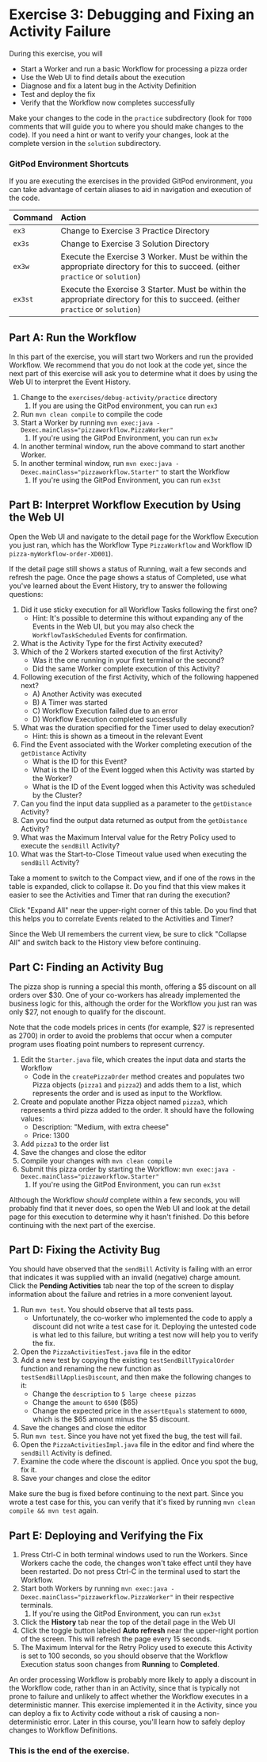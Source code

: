 # Exercise 3: Debugging and Fixing an Activity Failure

During this exercise, you will

- Start a Worker and run a basic Workflow for processing a pizza order
- Use the Web UI to find details about the execution
- Diagnose and fix a latent bug in the Activity Definition
- Test and deploy the fix
- Verify that the Workflow now completes successfully

Make your changes to the code in the `practice` subdirectory (look for
`TODO` comments that will guide you to where you should make changes to
the code). If you need a hint or want to verify your changes, look at
the complete version in the `solution` subdirectory.

### GitPod Environment Shortcuts

If you are executing the exercises in the provided GitPod environment, you
can take advantage of certain aliases to aid in navigation and execution of
the code.

| Command | Action                                                                                                                          |
| :------ | :------------------------------------------------------------------------------------------------------------------------------ |
| `ex3`   | Change to Exercise 3 Practice Directory                                                                                         |
| `ex3s`  | Change to Exercise 3 Solution Directory                                                                                         |
| `ex3w`  | Execute the Exercise 3 Worker. Must be within the appropriate directory for this to succeed. (either `practice` or `solution`)  |
| `ex3st` | Execute the Exercise 3 Starter. Must be within the appropriate directory for this to succeed. (either `practice` or `solution`) |

## Part A: Run the Workflow

In this part of the exercise, you will start two Workers and run the
provided Workflow. We recommend that you do not look at the code yet,
since the next part of this exercise will ask you to determine what it
does by using the Web UI to interpret the Event History.

1. Change to the `exercises/debug-activity/practice` directory
   1. If you are using the GitPod environment, you can run `ex3`
2. Run `mvn clean compile` to compile the code
3. Start a Worker by running `mvn exec:java -Dexec.mainClass="pizzaworkflow.PizzaWorker"`
   1. If you're using the GitPod Environment, you can run `ex3w`
4. In another terminal window, run the above command to start another Worker.
5. In another terminal window, run `mvn exec:java -Dexec.mainClass="pizzaworkflow.Starter"` to start the Workflow
   1. If you're using the GitPod Environment, you can run `ex3st`

## Part B: Interpret Workflow Execution by Using the Web UI

Open the Web UI and navigate to the detail page for the Workflow
Execution you just ran, which has the Workflow Type `PizzaWorkflow`
and Workflow ID `pizza-myWorkflow-order-XD001`).

If the detail page still shows a status of Running, wait a few seconds
and refresh the page. Once the page shows a status of Completed, use
what you've learned about the Event History, try to answer the
following questions:

1. Did it use sticky execution for all Workflow Tasks following the
   first one?
   - Hint: It's possible to determine this without expanding any of the
     Events in the Web UI, but you may also check the `WorkflowTaskScheduled` Events for confirmation.
2. What is the Activity Type for the first Activity executed?
3. Which of the 2 Workers started execution of the first Activity?
   - Was it the one running in your first terminal or the second?
   - Did the same Worker complete execution of this Activity?
4. Following execution of the first Activity, which of the following
   happened next?
   - A) Another Activity was executed
   - B) A Timer was started
   - C) Workflow Execution failed due to an error
   - D) Workflow Execution completed successfully
5. What was the duration specified for the Timer used to delay execution?
   - Hint: this is shown as a timeout in the relevant Event
6. Find the Event associated with the Worker completing execution of
   the `getDistance` Activity
   - What is the ID for this Event?
   - What is the ID of the Event logged when this Activity was started
     by the Worker?
   - What is the ID of the Event logged when this Activity was scheduled
     by the Cluster?
7. Can you find the input data supplied as a parameter to the
   `getDistance` Activity?
8. Can you find the output data returned as output from the
   `getDistance` Activity?
9. What was the Maximum Interval value for the Retry Policy used to
   execute the `sendBill` Activity?
10. What was the Start-to-Close Timeout value used when executing
    the `sendBill` Activity?

Take a moment to switch to the Compact view, and if one of the rows in the
table is expanded, click to collapse it. Do you find that this view makes
it easier to see the Activities and Timer that ran during the execution?

Click "Expand All" near the upper-right corner of this table. Do you find
that this helps you to correlate Events related to the Activities and Timer?

Since the Web UI remembers the current view, be sure to click "Collapse All"
and switch back to the History view before continuing.

## Part C: Finding an Activity Bug

The pizza shop is running a special this month, offering a $5 discount
on all orders over $30. One of your co-workers has already implemented
the business logic for this, although the order for the Workflow you
just ran was only $27, not enough to qualify for the discount.

Note that the code models prices in cents (for example, $27 is represented
as 2700) in order to avoid the problems that occur when a computer program
uses floating point numbers to represent currency.

1. Edit the `Starter.java` file, which creates the input data and starts
   the Workflow
   - Code in the `createPizzaOrder` method creates and populates two
     Pizza objects (`pizza1` and `pizza2`) and adds them to a list,
     which represents the order and is used as input to the Workflow.
2. Create and populate another Pizza object named `pizza3`, which
   represents a third pizza added to the order. It should have the
   following values:
   - Description: "Medium, with extra cheese"
   - Price: 1300
3. Add `pizza3` to the order list
4. Save the changes and close the editor
5. Compile your changes with `mvn clean compile`
6. Submit this pizza order by starting the Workflow:
   `mvn exec:java -Dexec.mainClass="pizzaworkflow.Starter"`
   1. If you're using the GitPod Environment, you can run `ex3st`

Although the Workflow _should_ complete within a few seconds, you will
probably find that it never does, so open the Web UI and look at the
detail page for this execution to determine why it hasn't finished.
Do this before continuing with the next part of the exercise.

## Part D: Fixing the Activity Bug

You should have observed that the `sendBill` Activity is failing with an
error that indicates it was supplied with an invalid (negative) charge
amount. Click the **Pending Activities** tab near the top of the screen
to display information about the failure and retries in a more convenient
layout.

1. Run `mvn test`. You should observe that all tests pass.
   - Unfortunately, the co-worker who implemented the code to apply a
     discount did not write a test case for it.
     Deploying the untested code is what led to this failure, but
     writing a test now will help you to verify the fix.
2. Open the `PizzaActivitiesTest.java` file in the editor
3. Add a new test by copying the existing `testSendBillTypicalOrder`
   function and renaming the new function as `testSendBillAppliesDiscount`,
   and then make the following changes to it:
   - Change the `description` to `5 large cheese pizzas`
   - Change the `amount` to `6500` ($65)
   - Change the expected price in the `assertEquals` statement to `6000`,
     which is the $65 amount minus the $5 discount.
4. Save the changes and close the editor
5. Run `mvn test`. Since you have not yet fixed the bug, the test will fail.
6. Open the `PizzaActivitiesImpl.java` file in the editor and find where
   the `sendBill` Activity is defined.
7. Examine the code where the discount is applied. Once you spot the bug,
   fix it.
8. Save your changes and close the editor

Make sure the bug is fixed before continuing to the next part. Since
you wrote a test case for this, you can verify that it's fixed by
running `mvn clean compile && mvn test` again.

## Part E: Deploying and Verifying the Fix

1. Press Ctrl-C in both terminal windows used to run the Workers.
   Since Workers cache the code, the changes won't take effect until
   they have been restarted. Do not press Ctrl-C in the terminal used
   to start the Workflow.
2. Start both Workers by running `mvn exec:java -Dexec.mainClass="pizzaworkflow.PizzaWorker"`
   in their respective terminals.
   1. If you're using the GitPod Environment, you can run `ex3st`
3. Click the **History** tab near the top of the detail page in the Web UI
4. Click the toggle button labeled **Auto refresh** near the upper-right
   portion of the screen. This will refresh the page every 15 seconds.
5. The Maximum Interval for the Retry Policy used to execute this Activity
   is set to 100 seconds, so you should observe that the Workflow Execution
   status soon changes from **Running** to **Completed**.

An order processing Workflow is probably more likely to apply a discount
in the Workflow code, rather than in an Activity, since that is typically
not prone to failure and unlikely to affect whether the Workflow executes
in a deterministic manner. This exercise implemented it in the Activity,
since you can deploy a fix to Activity code without a risk of causing a
non-deterministic error. Later in this course, you'll learn how to safely
deploy changes to Workflow Definitions.

### This is the end of the exercise.
